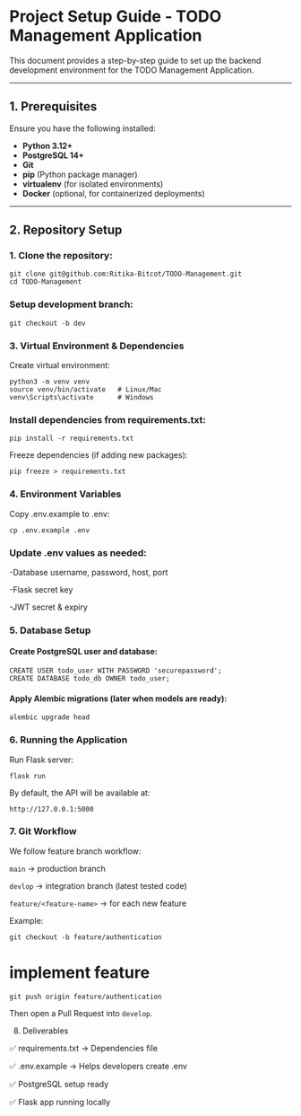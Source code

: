 # Project Setup Guide - TODO Management Application

This document provides a step-by-step guide to set up the backend development environment for the TODO Management Application.

---

## 1. Prerequisites
Ensure you have the following installed:
- **Python 3.12+**
- **PostgreSQL 14+**
- **Git**
- **pip** (Python package manager)
- **virtualenv** (for isolated environments)
- **Docker** (optional, for containerized deployments)

---

## 2. Repository Setup

### 1. Clone the repository:
```
git clone git@github.com:Ritika-Bitcot/TODO-Management.git
cd TODO-Management
```
### Setup development branch:
```
git checkout -b dev
```

### 3. Virtual Environment & Dependencies

Create virtual environment:
```
python3 -m venv venv
source venv/bin/activate   # Linux/Mac
venv\Scripts\activate      # Windows
```

### Install dependencies from requirements.txt:
```
pip install -r requirements.txt
```

Freeze dependencies (if adding new packages):
```
pip freeze > requirements.txt
```
### 4. Environment Variables

Copy .env.example to .env:
```
cp .env.example .env
```

### Update .env values as needed:

-Database username, password, host, port

-Flask secret key

-JWT secret & expiry

### 5. Database Setup

#### Create PostgreSQL user and database:
```
CREATE USER todo_user WITH PASSWORD 'securepassword';
CREATE DATABASE todo_db OWNER todo_user;
```

#### Apply Alembic migrations (later when models are ready):
```
alembic upgrade head
```

### 6. Running the Application

Run Flask server:
```
flask run
```

By default, the API will be available at:
```
http://127.0.0.1:5000
```

### 7. Git Workflow

We follow feature branch workflow:

```main``` → production branch

```devlop``` → integration branch (latest tested code)

```feature/<feature-name>``` → for each new feature

Example:
```
git checkout -b feature/authentication
```
# implement feature
```
git push origin feature/authentication
```

Then open a Pull Request into ```develop```.

8. Deliverables

✅ requirements.txt → Dependencies file

✅ .env.example → Helps developers create .env

✅ PostgreSQL setup ready

✅ Flask app running locally

